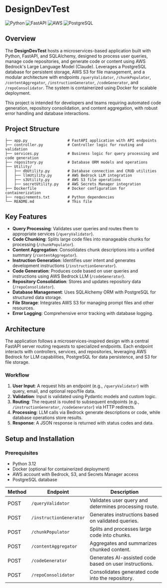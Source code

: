 # DesignDevTest

![Python](https://img.shields.io/badge/Python-3.12-blue.svg) ![FastAPI](https://img.shields.io/badge/FastAPI-0.115.7-green.svg) ![AWS](https://img.shields.io/badge/AWS-Bedrock%20%7C%20S3-orange.svg) ![PostgreSQL](https://img.shields.io/badge/PostgreSQL-SQLAlchemy-blue.svg)

## Overview

The **DesignDevTest** hosts a microservices-based application built with Python, FastAPI, and SQLAlchemy, designed to process user queries, manage code repositories, and generate code or content using AWS Bedrock's Large Language Model (Claude). Leverages a PostgreSQL database for persistent storage, AWS S3 for file management, and a modular architecture with endpoints `/queryValidator`, `/chunkPopulator`, `/contentAggregator`, `/instructionGenerator`, `/codeGenerator`, and `/repoConsolidator`. The system is containerized using Docker for scalable deployment.

This project is intended for developers and teams requiring automated code generation, repository consolidation, and content aggregation, with robust error handling and database interactions.

## Project Structure
```
├── app.py                  # FastAPI application with API endpoints
├── controller.py           # Controller logic for routing and validation
├── services.py             # Business logic for query processing and code generation
├── repository.py           # Database ORM models and operations
├── Utility/
│   ├── dbUtility.py        # Database connection and CRUD utilities
│   ├── llmUtility.py       # AWS Bedrock LLM integration
│   ├── s3Utility.py        # AWS S3 file operations
│   ├── secretUtility.py    # AWS Secrets Manager integration
├── Dockerfile              # Docker configuration for containerization
├── requirements.txt        # Python dependencies
└── README.md               # This file
```


## Key Features

- **Query Processing**: Validates user queries and routes them to appropriate services (`/queryValidator`).
- **Code Chunking**: Splits large code files into manageable chunks for processing (`/chunkPopulator`).
- **Content Aggregation**: Consolidates chunk descriptions into a unified summary (`/contentAggregator`).
- **Instruction Generation**: Identifies user intent and generates development instructions (`/instructionGenerator`).
- **Code Generation**: Produces code based on user queries and instructions using AWS Bedrock LLM (`/codeGenerator`).
- **Repository Consolidation**: Stores and updates repository data (`/repoConsolidator`).
- **Database Management**: Uses SQLAlchemy ORM with PostgreSQL for structured data storage.
- **File Storage**: Integrates AWS S3 for managing prompt files and other resources.
- **Error Logging**: Comprehensive error tracking with database logging.

## Architecture

The application follows a microservices-inspired design with a central FastAPI server routing requests to specialized endpoints. Each endpoint interacts with controllers, services, and repositories, leveraging AWS Bedrock for LLM capabilities, PostgreSQL for data persistence, and S3 for file storage.

### Workflow
1. **User Input**: A request hits an endpoint (e.g., `/queryValidator`) with query, email, and optional repo/file data.
2. **Validation**: Input is validated using Pydantic models and custom logic.
3. **Routing**: The request is routed to subsequent endpoints (e.g., `/instructionGenerator`, `/codeGenerator`) via HTTP redirects.
4. **Processing**: LLM calls via Bedrock generate descriptions or code, while database operations store results.
5. **Response**: A JSON response is returned with status codes and data.

## Setup and Installation

### Prerequisites
- Python 3.12
- Docker (optional for containerized deployment)
- AWS account with Bedrock, S3, and Secrets Manager access
- PostgreSQL database

| Method | Endpoint              | Description                                      |
|--------|-----------------------|--------------------------------------------------|
| POST   | `/queryValidator`     | Validates user query and determines processing route. |
| POST   | `/instructionGenerator` | Generates instructions based on validated queries. |
| POST   | `/chunkPopulator`     | Splits and processes large code into chunks.     |
| POST   | `/contentAggregator`  | Aggregates and summarizes chunked content.       |
| POST   | `/codeGenerator`      | Generates AI-assisted code based on user instructions. |
| POST   | `/repoConsolidator`   | Consolidates generated code into the repository. |
